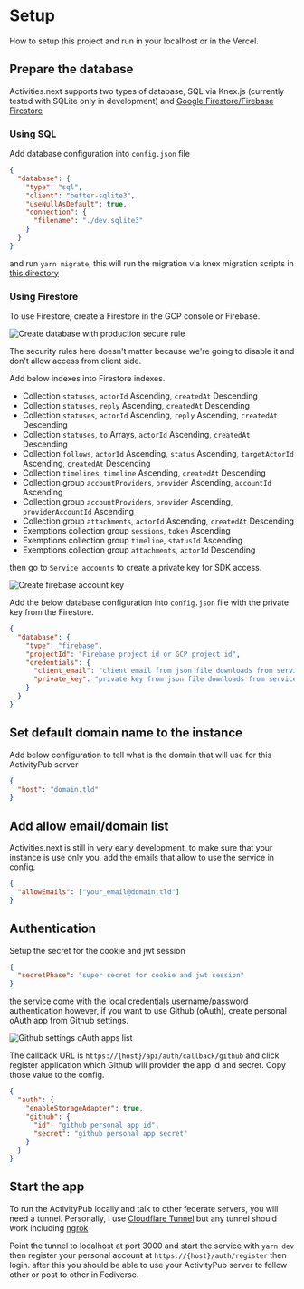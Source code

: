 # Setup

How to setup this project and run in your localhost or in the Vercel.

## Prepare the database

Activities.next supports two types of database, SQL via Knex.js (currently
tested with SQLite only in development) and [Google Firestore/Firebase Firestore](https://cloud.google.com/firestore)

### Using SQL

Add database configuration into `config.json` file

```json
{
  "database": {
    "type": "sql",
    "client": "better-sqlite3",
    "useNullAsDefault": true,
    "connection": {
      "filename": "./dev.sqlite3"
    }
  }
}
```

and run `yarn migrate`, this will run the migration via knex migration scripts
in [this directory](https://github.com/llun/activities.next/tree/main/migrations)

### Using Firestore

To use Firestore, create a Firestore in the GCP console or Firebase.

![Create database with production secure rule](https://github.com/llun/activities.next/blob/main/docs/images/firestore-create-database.png?raw=true)

The security rules here doesn't matter because we're going to disable it and don't
allow access from client side.

Add below indexes into Firestore indexes.

- Collection `statuses`, `actorId` Ascending, `createdAt` Descending
- Collection `statuses`, `reply` Ascending, `createdAt` Descending
- Collection `statuses`, `actorId` Ascending, `reply` Ascending, `createdAt` Descending
- Collection `statuses`, `to` Arrays, `actorId` Ascending, `createdAt` Descending
- Collection `follows`, `actorId` Ascending, `status` Ascending, `targetActorId` Ascending, `createdAt` Descending
- Collection `timelines`, `timeline` Ascending, `createdAt` Descending
- Collection group `accountProviders`, `provider` Ascending, `accountId` Ascending
- Collection group `accountProviders`, `provider` Ascending, `providerAccountId` Ascending
- Collection group `attachments`, `actorId` Ascending, `createdAt` Descending
- Exemptions collection group `sessions`, `token` Ascending
- Exemptions collection group `timeline`, `statusId` Ascending
- Exemptions collection group `attachments`, `actorId` Descending

then go to `Service accounts` to create a private key for SDK access.

![Create firebase account key](https://github.com/llun/activities.next/blob/main/docs/images/firestore-service-accounts-key.png?raw=true)

Add the below database configuration into `config.json` file with the private key
from the Firestore.

```json
{
  "database": {
    "type": "firebase",
    "projectId": "Firebase project id or GCP project id",
    "credentials": {
      "client_email": "client email from json file downloads from service accounts tab",
      "private_key": "private key from json file downloads from service accounts tab"
    }
  }
}
```

## Set default domain name to the instance

Add below configuration to tell what is the domain that will use for this ActivityPub server

```json
{
  "host": "domain.tld"
}
```

## Add allow email/domain list

Activities.next is still in very early development, to make sure that your instance
is use only you, add the emails that allow to use the service in config.

```json
{
  "allowEmails": ["your_email@domain.tld"]
}
```

## Authentication

Setup the secret for the cookie and jwt session

```json
{
  "secretPhase": "super secret for cookie and jwt session"
}
```

the service come with the local credentials username/password authentication
however, if you want to use Github (oAuth), create personal oAuth app from Github
settings.

![Github settings oAuth apps list](https://github.com/llun/activities.next/blob/main/docs/images/github-settings-oauth-apps.png?raw=true)

The callback URL is `https://{host}/api/auth/callback/github` and click register application
which Github will provider the app id and secret. Copy those value to the config.

```json
{
  "auth": {
    "enableStorageAdapter": true,
    "github": {
      "id": "github personal app id",
      "secret": "github personal app secret"
    }
  }
}
```

## Start the app

To run the ActivityPub locally and talk to other federate servers, you will need a tunnel.
Personally, I use [Cloudflare Tunnel](https://www.cloudflare.com/products/tunnel/) but
any tunnel should work including [ngrok](https://ngrok.com/)

Point the tunnel to localhost at port 3000 and start the service with `yarn dev` then
register your personal account at `https://{host}/auth/register` then login. after this
you should be able to use your ActivityPub server to follow other or post to other in
Fediverse.
